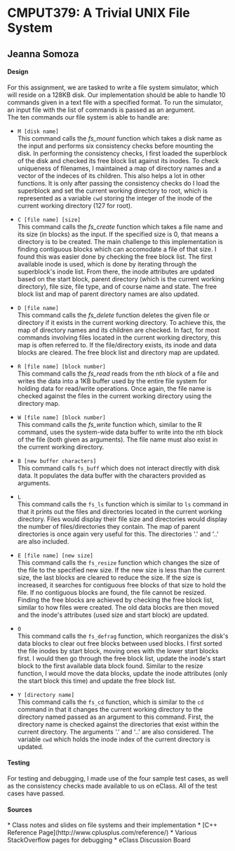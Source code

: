 <h1>CMPUT379: A Trivial UNIX File System</h1>
<h2>Jeanna Somoza </h2>
<h4>Design</h4>
For this assignment, we are tasked to write a file system simulator, which will reside on a 128KB disk. Our implementation should be able to handle 10 commands given in a text file with a specified format. To run the simulator, an input file with the list of commands is passed as an argument. 
<br>
The ten commands our file system is able to handle are:

* <code>M [disk name] </code><br>
  This command calls the <i>fs_mount</i> function which takes a disk name as the input and performs six consistency checks before mounting the disk. In performing the consistency checks, I first loaded the superblock of the disk and checked its free block list against its inodes. To check uniqueness of filenames, I maintained a map of directory names and a vector of the indeces of its children. This also helps a lot in other functions. It is only after passing the consistency checks do I load the superblock and set the current working directory to root, which is represented as a variable <code>cwd</code> storing the integer of the inode of the current working directory (127 for root).

* <code>C [file name] [size]</code><br>
  This command calls the <i>fs_create</i> function which takes a file name and its size (in blocks) as the input. If the specified size is 0, that means a directory is to be created. The main challenge to this implementation is finding contiguous blocks which can accomodate a file of that size. I found this was easier done by checking the free block list. The first available inode is used, which is done by iterating through the superblock's inode list. From there, the inode attributes are updated based on the start block, parent directory (which is the current working directory), file size, file type, and of course name and state. The free block list and map of parent directory names are also updated.

* <code>D [file name]</code><br>
  This command calls the <i>fs_delete</i> function deletes the given file or directory if it exists in the current working directory. To achieve this, the map of directory names and its children are checked. In fact, for most commands involving files located in the current working directory, this map is often referred to. If the file/directory exists, its inode and data blocks are cleared. The free block list and directory map are updated.
  
* <code>R [file name] [block number]</code><br>
   This command calls the <i>fs_read</i> reads from the nth block of a file and writes the data into a 1KB buffer used by the entire file system for holding data for read/write operations. Once again, the file name is checked against the files in the current working directory using the directory map.

* <code>W [file name] [block number]</code><br>
  This command calls the <i>fs_write</i> function which, similar to the R command, uses the system-wide data buffer to write into the nth block of the file (both given as arguments). The file name must also exist in the current working directory.
  
* <code>B [new buffer characters]</code><br>
  This command calls <code>fs_buff</code> which does not interact directly with disk data. It populates the data buffer with the characters provided as arguments.
  
* <code>L</code><br>
  This command calls the <code>fs_ls</code> function which is similar to <code>ls</code> command in that it prints out the files and directories located in the current working directory. Files would display their file size and directories would display the number of files/directories they contain. The map of parent directories is once again very useful for this. The directories '.' and '..' are also included.
  
* <code>E [file name] [new size]</code><br>
  This command calls the <code>fs_resize</code> function which changes the size of the file to the specified new size. If the new size is less than the current size, the last blocks are cleared to reduce the size. If the size is increased, it searches for contiguous free blocks of that size to hold the file. If no contiguous blocks are found, the file cannot be resized. Finding the free blocks are achieved by checking the free block list, similar to how files were created. The old data blocks are then moved and the inode's attributes (used size and start block) are updated.
  
* <code>O </code><br>
  This command calls the <code>fs_defrag</code> function, which reorganizes the disk's data blocks to clear out free blocks between used blocks. I first sorted the file inodes by start block, moving ones with the lower start blocks first. I would then go through the free block list, update the inode's start block to the first available data block found. Similar to the resize function, I would move the data blocks, update the inode attributes (only the start block this time) and update the free block list.
  
* <code>Y [directory name]</code><br>
  This command calls the  <code>fs_cd</code> function, which is similar to the <code>cd</code> command in that it changes the current working directory to the directory named passed as an argument to this command. First, the directory name is checked against the directories that exist within the current directory. The arguments '.' and '..' are also considered. The variable <code>cwd</code> which holds the inode index of the current directory is updated.

<h4>Testing</h4>
For testing and debugging, I made use of the four sample test cases, as well as the consistency checks made available to us on eClass. All of the test cases have passed.

<h4>Sources</h4>
  * Class notes and slides on file systems and their implementation
  * [C++ Reference Page](http://www.cplusplus.com/reference/)
  * Various StackOverflow pages for debugging
  * eClass Discussion Board
